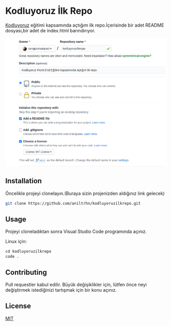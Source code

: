 # Kodluyoruz İlk Repo

[Kodluyoruz](https://www.kodluyoruz.org) eğitimi kapsamında açtığım ilk repo.İçerisinde bir adet README dosyası,bir adet de index.html barındırıyor.

![github](https://raw.githubusercontent.com/Kodluyoruz/taskforce/main/git/odev1/figures/github.png)
 
## Installation

Öncelikle projeyi clonelayın.(Buraya sizin projenizden aldığınız link gelecek)

```bash
git clone https://github.com/aniltrhn/kodluyoruzilkrepo.git
```

## Usage

Projeyi cloneladıktan sonra Visual Studio Code programında açınız.

Linux için:
```linux
cd kodluyoruzilkrepo
code .
```

## Contributing
Pull requestler kabul edilir. Büyük değişiklikler için, lütfen önce neyi değiştirmek istediğinizi tartışmak için bir konu açınız.

## License
[MIT](https://choosealicense.com/licenses/mit)